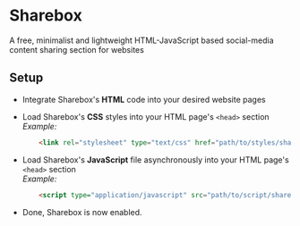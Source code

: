 # Sharebox
A free, minimalist and lightweight HTML-JavaScript based social-media content sharing section for websites

## Setup
* Integrate Sharebox's **HTML** code into your desired website pages

* Load Sharebox's **CSS** styles into your HTML page's `<head>` section\
      _Example:_ 
  ```html
      <link rel="stylesheet" type="text/css" href="path/to/styles/sharebox.css">
  ```
* Load Sharebox's **JavaScript** file asynchronously into your HTML page's `<head>` section\
      _Example:_
  ```html
      <script type="application/javascript" src="path/to/script/sharebox.js async></script>"`
  ```
  
* Done, Sharebox is now enabled.
